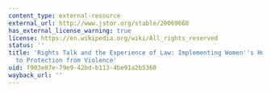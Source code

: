 ```yaml
---
content_type: external-resource
external_url: http://www.jstor.org/stable/20069668
has_external_license_warning: true
license: https://en.wikipedia.org/wiki/All_rights_reserved
status: ''
title: 'Rights Talk and the Experience of Law: Implementing Women''s Human Rights
  to Protection from Violence'
uid: f903e87e-79e9-42bd-b113-4be91a2b5360
wayback_url: ''
---
```

